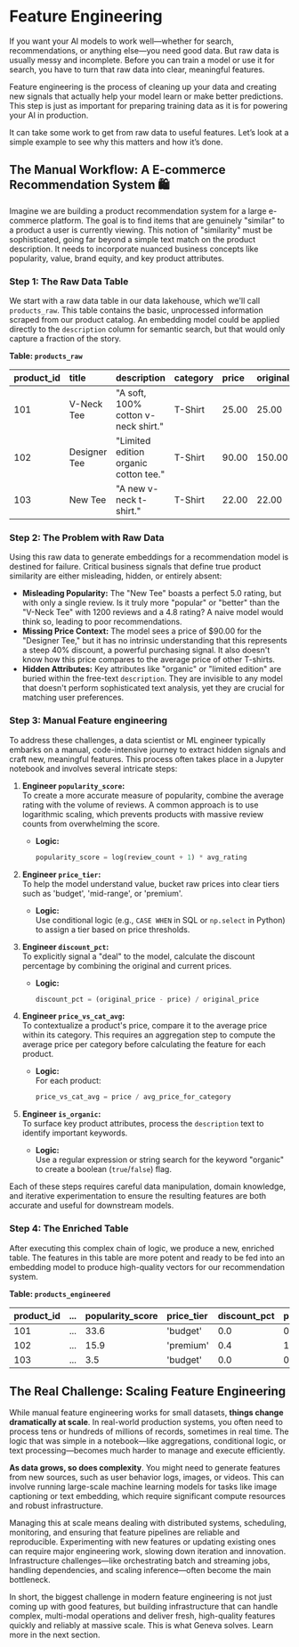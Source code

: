 # Feature Engineering

If you want your AI models to work well—whether for search, recommendations, or anything else—you need good data. But raw data is usually messy and incomplete. Before you can train a model or use it for search, you have to turn that raw data into clear, meaningful features.

Feature engineering is the process of cleaning up your data and creating new signals that actually help your model learn or make better predictions. This step is just as important for preparing training data as it is for powering your AI in production.

It can take some work to get from raw data to useful features. Let’s look at a simple example to see why this matters and how it’s done.

## The Manual Workflow: A E-commerce Recommendation System 🛍️

Imagine we are building a product recommendation system for a large e-commerce platform. The goal is to find items that are genuinely "similar" to a product a user is currently viewing. This notion of "similarity" must be sophisticated, going far beyond a simple text match on the product description. It needs to incorporate nuanced business concepts like popularity, value, brand equity, and key product attributes.

### Step 1: The Raw Data Table

We start with a raw data table in our data lakehouse, which we'll call `products_raw`. This table contains the basic, unprocessed information scraped from our product catalog. An embedding model could be applied directly to the `description` column for semantic search, but that would only capture a fraction of the story.

**Table: `products_raw`**

| product_id | title | description | category | price | original_price | review_count | avg_rating |
| :--- | :--- | :--- | :--- | :--- | :--- | :--- | :--- |
| 101 | V-Neck Tee | "A soft, 100% cotton v-neck shirt." | T-Shirt | 25.00 | 25.00 | 1200 | 4.8 |
| 102 | Designer Tee | "Limited edition organic cotton tee." | T-Shirt | 90.00 | 150.00 | 25 | 4.9 |
| 103 | New Tee | "A new v-neck t-shirt." | T-Shirt | 22.00 | 22.00 | 1 | 5.0 |

### Step 2: The Problem with Raw Data

Using this raw data to generate embeddings for a recommendation model is destined for failure. Critical business signals that define true product similarity are either misleading, hidden, or entirely absent:

* **Misleading Popularity:** The "New Tee" boasts a perfect 5.0 rating, but with only a single review. Is it truly more "popular" or "better" than the "V-Neck Tee" with 1200 reviews and a 4.8 rating? A naive model would think so, leading to poor recommendations.
* **Missing Price Context:** The model sees a price of $90.00 for the "Designer Tee," but it has no intrinsic understanding that this represents a steep 40% discount, a powerful purchasing signal. It also doesn't know how this price compares to the average price of other T-shirts.
* **Hidden Attributes:** Key attributes like "organic" or "limited edition" are buried within the free-text `description`. They are invisible to any model that doesn't perform sophisticated text analysis, yet they are crucial for matching user preferences.

### Step 3: Manual Feature engineering

To address these challenges, a data scientist or ML engineer typically embarks on a manual, code-intensive journey to extract hidden signals and craft new, meaningful features. This process often takes place in a Jupyter notebook and involves several intricate steps:

1. **Engineer `popularity_score`:**  
   To create a more accurate measure of popularity, combine the average rating with the volume of reviews. A common approach is to use logarithmic scaling, which prevents products with massive review counts from overwhelming the score.
   - **Logic:**  
     ```python
     popularity_score = log(review_count + 1) * avg_rating
     ```

2. **Engineer `price_tier`:**  
   To help the model understand value, bucket raw prices into clear tiers such as 'budget', 'mid-range', or 'premium'.
   - **Logic:**  
     Use conditional logic (e.g., `CASE WHEN` in SQL or `np.select` in Python) to assign a tier based on price thresholds.

3. **Engineer `discount_pct`:**  
   To explicitly signal a "deal" to the model, calculate the discount percentage by combining the original and current prices.
   - **Logic:**  
     ```python
     discount_pct = (original_price - price) / original_price
     ```

4. **Engineer `price_vs_cat_avg`:**  
   To contextualize a product's price, compare it to the average price within its category. This requires an aggregation step to compute the average price per category before calculating the feature for each product.
   - **Logic:**  
     For each product:
     ```python
     price_vs_cat_avg = price / avg_price_for_category
     ```

5. **Engineer `is_organic`:**  
   To surface key product attributes, process the `description` text to identify important keywords.
   - **Logic:**  
     Use a regular expression or string search for the keyword "organic" to create a boolean (`true`/`false`) flag.

Each of these steps requires careful data manipulation, domain knowledge, and iterative experimentation to ensure the resulting features are both accurate and useful for downstream models.

### Step 4: The Enriched Table

After executing this complex chain of logic, we produce a new, enriched table. The features in this table are more potent and ready to be fed into an embedding model to produce high-quality vectors for our recommendation system.

**Table: `products_engineered`**

| product_id |... | popularity_score | price_tier | discount_pct | price_vs_cat_avg | is_organic |
| :--- | :--- | :--- | :--- | :--- | :--- | :--- |
| 101 |... | 33.6 | 'budget' | 0.0 | 0.54 | false |
| 102 |... | 15.9 | 'premium' | 0.4 | 1.95 | true |
| 103 |... | 3.5 | 'budget' | 0.0 | 0.47 | false |

## The Real Challenge: Scaling Feature Engineering

While manual feature engineering works for small datasets, **things change dramatically at scale**. In real-world production systems, you often need to process tens or hundreds of millions of records, sometimes in real time. The logic that was simple in a notebook—like aggregations, conditional logic, or text processing—becomes much harder to manage and execute efficiently.

**As data grows, so does complexity**. You might need to generate features from new sources, such as user behavior logs, images, or videos. This can involve running large-scale machine learning models for tasks like image captioning or text embedding, which require significant compute resources and robust infrastructure.

Managing this at scale means dealing with distributed systems, scheduling, monitoring, and ensuring that feature pipelines are reliable and reproducible. Experimenting with new features or updating existing ones can require major engineering work, slowing down iteration and innovation. Infrastructure challenges—like orchestrating batch and streaming jobs, handling dependencies, and scaling inference—often become the main bottleneck.

In short, the biggest challenge in modern feature engineering is not just coming up with good features, but building infrastructure that can handle complex, multi-modal operations and deliver fresh, high-quality features quickly and reliably at massive scale. This is what Geneva solves. Learn more in the next section.
